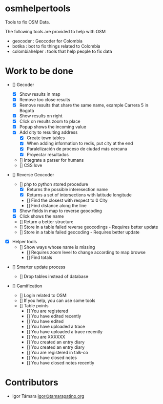 # osmhelpertools

Tools to fix OSM Data.

The following tools are provided to help with OSM
 * geocoder : Geocoder for Colombia
 * botika : bot to fix things related to Colombia
 * colombiahelper : tools that help people to fix data

# Work to be done

- [] Gecoder
  - [X] Show results in map
  - [X] Remove too close results
  - [X] Remove results that share the same name, example Carrera 5 in Bogotá
  - [X] Show results on right
  - [X] Click on results zoom to place
  - [X] Popup shows the incoming value
  - [X] Add city to resulting address
    - [X] Create town tables
    - [X] When adding information to redis, put city at the end
    - [X] Paralelización de proceso de ciudad más cercana
    - [X] Proyectar resultados
  - [] Integrate a parser for humans
  - [] CSS love

- [] Reverse Geocoder
    - [] php to python stored procedure
       - [X] Returns the possible interesection name
       - [X] Returns a set of intersections with latitude longitude
       - [] Find the closest with respect to 0 City
       - [] Find distance along the line
    - [X] Show fields in map to reverse geocoding
    - [X] Click shows the name
    - [] Return a better structure
    - [] Store in a table failed reverse geocodings - Requires better update
    - [] Store in a table failed geocoding - Requires better update

- [X] Helper tools
  - [] Show ways whose name is missing
    - [] Requires zoom level to change according to map browse
    - [] Find totals

- [] Smarter update process
  - [] Drop tables instead of database

- [] Gamification
  - [] Login related to OSM
  - [] If you help, you can use some tools
  - [] Table points
    - [] You are registered
    - [] You have edited recently
    - [] You have edited
    - [] You have uploaded a trace
    - [] You have uploaded a trace recently
    - [] You are XXXXXX
    - [] You created an entry diary
    - [] You created an entry diary
    - [] You are registered in talk-co
    - [] You have closed notes
    - [] You have closed notes recently

# Contributors

* Igor Támara <igor@tamarapatino.org>

